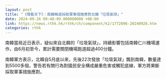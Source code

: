 ```yaml
---
layout: post
title: "《環看天下》：南韓稱或採取軍事措施應對北韓「垃圾氣球」"
date: 2024-09-26 09:48:09.000000000 +08:00
link: https://news.rthk.hk/rthk/ch/component/k2/1772096-20240926.htm
categories: rthk
---
```


南韓當局近日表示，疑似來自北韓的「垃圾氣球」，持續影響包括南韓仁川機場運作，由6月初至今，累計需要關閉機場跑道超過400分鐘。

南韓軍方表示，北韓自5月底以來，先後22次發放「垃圾氣球」飄到南韓，數量達到5500多個，警告若有關行為對國民安全構成嚴重危害或觸犯底線，軍方將果斷採取軍事措施應對。
